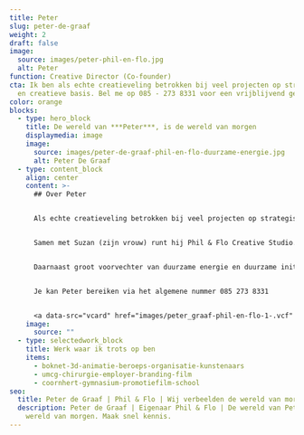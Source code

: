 ```yaml
---
title: Peter
slug: peter-de-graaf
weight: 2
draft: false
image:
  source: images/peter-phil-en-flo.jpg
  alt: Peter
function: Creative Director (Co-founder)
cta: Ik ben als echte creatieveling betrokken bij veel projecten op strategische
  en creatieve basis. Bel me op 085 - 273 8331 voor een vrijblijvend gesprek.
color: orange
blocks:
  - type: hero_block
    title: De wereld van ***Peter***, is de wereld van morgen
    displaymedia: image
    image:
      source: images/peter-de-graaf-phil-en-flo-duurzame-energie.jpg
      alt: Peter De Graaf
  - type: content_block
    align: center
    content: >-
      ## Over Peter


      Als echte creatieveling betrokken bij veel projecten op strategische basis. Peter is daarnaast vooral bezig met het verder uitbouwen van Phil & Flo, "Om meer mensen te redden van saaie bedrijven" aldus Peter. 


      Samen met Suzan (zijn vrouw) runt hij Phil & Flo Creative Studio. Samen hebben ze twee kinderen Phileine (Phil) & Florian (Flo). Zo, dan is het mysterie van onze bedrijfsnaam ook opgelost ;)


      Daarnaast groot voorvechter van duurzame energie en duurzame initiatieven. Hekelt de belangen en lobbywerk van een specifieke oliemaatschappij in Nederland.


      Je kan Peter bereiken via het algemene nummer 085 273 8331


      <a data-src="vcard" href="images/peter_graaf-phil-en-flo-1-.vcf" class="vcard-link">Download vCard</a>
    image:
      source: ""
  - type: selectedwork_block
    title: Werk waar ik trots op ben
    items:
      - boknet-3d-animatie-beroeps-organisatie-kunstenaars
      - umcg-chirurgie-employer-branding-film
      - coornhert-gymnasium-promotiefilm-school
seo:
  title: Peter de Graaf | Phil & Flo | Wij verbeelden de wereld van morgen
  description: Peter de Graaf | Eigenaar Phil & Flo | De wereld van Peter, is de
    wereld van morgen. Maak snel kennis.
---
```

